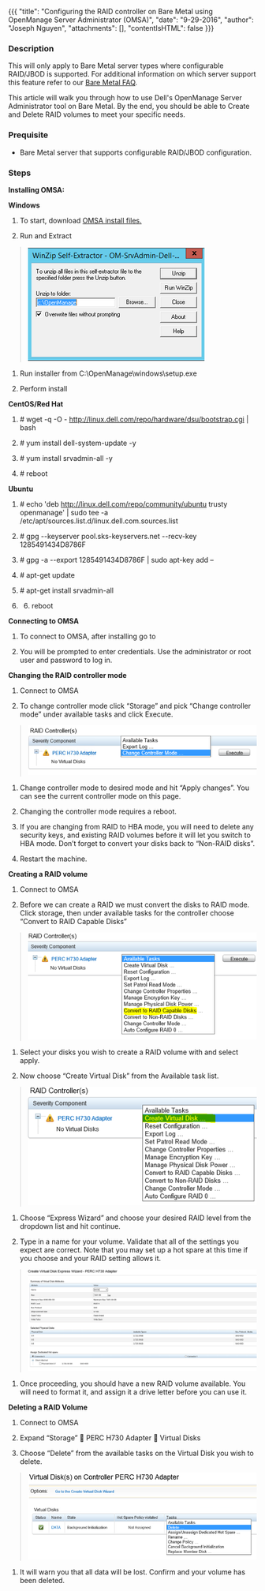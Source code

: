 {{{ "title": "Configuring the RAID controller on Bare Metal using OpenManage Server Administrator (OMSA)", "date": "9-29-2016", "author": "Joseph Nguyen", "attachments": \[\], "contentIsHTML": false }}}

### Description

This will only apply to Bare Metal server types where configurable RAID/JBOD is supported. For additional information on which server support this feature refer to our [Bare Metal FAQ](link).

This article will walk you through how to use Dell's OpenManage Server Administrator tool on Bare Metal. By the end, you should be able to Create and Delete RAID volumes to meet your specific needs.

### Prequisite

-   Bare Metal server that supports configurable RAID/JBOD configuration.

### Steps

**Installing OMSA:**

**Windows**

1.  To start, download [OMSA install files.](http://www.dell.com/support/contents/us/en/04/article/Product-Support/Self-support-Knowledgebase/enterprise-resource-center/SystemsManagement/OMSA)

2.  Run and Extract

> ![](./media/image1.png)

1.  Run installer from C:\\OpenManage\\windows\\setup.exe

2.  Perform install

**CentOS/Red Hat**

1.  \# wget -q -O - http://linux.dell.com/repo/hardware/dsu/bootstrap.cgi | bash

2.  \# yum install dell-system-update -y

3.  \# yum install srvadmin-all -y

4.  \# reboot

**Ubuntu**

1.  \# echo 'deb http://linux.dell.com/repo/community/ubuntu trusty openmanage' | sudo tee -a /etc/apt/sources.list.d/linux.dell.com.sources.list

2.  \# gpg --keyserver pool.sks-keyservers.net --recv-key 1285491434D8786F

3.  \# gpg -a --export 1285491434D8786F | sudo apt-key add –

4.  \# apt-get update

5.  \# apt-get install srvadmin-all

6.  6. reboot

**Connecting to OMSA**

1.  To connect to OMSA, after installing go to

2.  You will be prompted to enter credentials. Use the administrator or root user and password to log in.

**Changing the RAID controller mode**

1.  Connect to OMSA

2.  To change controller mode click “Storage” and pick “Change controller mode” under available tasks and click Execute.

> ![](./media/image2.png)

1.  Change controller mode to desired mode and hit “Apply changes”. You can see the current controller mode on this page.

2.  Changing the controller mode requires a reboot.

3.  If you are changing from RAID to HBA mode, you will need to delete any security keys, and existing RAID volumes before it will let you switch to HBA mode. Don’t forget to convert your disks back to “Non-RAID disks”.

4.  Restart the machine.

**Creating a RAID volume**

1.  Connect to OMSA

2.  Before we can create a RAID we must convert the disks to RAID mode. Click storage, then under available tasks for the controller choose “Convert to RAID Capable Disks”

> ![](./media/image3.png)

1.  Select your disks you wish to create a RAID volume with and select apply.

2.  Now choose “Create Virtual Disk” from the Available task list.

> ![](./media/image4.png)

1.  Choose “Express Wizard” and choose your desired RAID level from the dropdown list and hit continue.

2.  Type in a name for your volume. Validate that all of the settings you expect are correct. Note that you may set up a hot spare at this time if you choose and your RAID setting allows it.

> ![](./media/image5.png)

1.  Once proceeding, you should have a new RAID volume available. You will need to format it, and assign it a drive letter before you can use it.

**Deleting a RAID Volume**

1.  Connect to OMSA

2.  Expand “Storage”  PERC H730 Adapter  Virtual Disks

3.  Choose “Delete” from the available tasks on the Virtual Disk you wish to delete.

> ![](./media/image6.png)

1.  It will warn you that all data will be lost. Confirm and your volume has been deleted.
